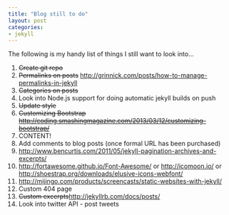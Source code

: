 ```yaml
---
title: "Blog still to do"
layout: post
categories:
- jekyll
---
```

The following is my handy list of things I still want to look into...

<!-- more -->

1. ~~Create git repo~~
1. ~~Permalinks on posts~~ http://grinnick.com/posts/how-to-manage-permalinks-in-jekyll
1. ~~Categories on posts~~ 
1. Look into Node.js support for doing automatic jekyll builds on push
1. ~~Update style~~
1. ~~Customizing Bootstrap http://coding.smashingmagazine.com/2013/03/12/customizing-bootstrap/~~
1. CONTENT!
1. Add comments to blog posts (once formal URL has been purchased)
1. http://www.bencurtis.com/2011/05/jekyll-pagination-archives-and-excerpts/
1. http://fortawesome.github.io/Font-Awesome/ or http://icomoon.io/ or http://shoestrap.org/downloads/elusive-icons-webfont/
1. http://mijingo.com/products/screencasts/static-websites-with-jekyll/
1. Custom 404 page
1. ~~Custom excerpts~~http://jekyllrb.com/docs/posts/
1. Look into twitter API - post tweets
